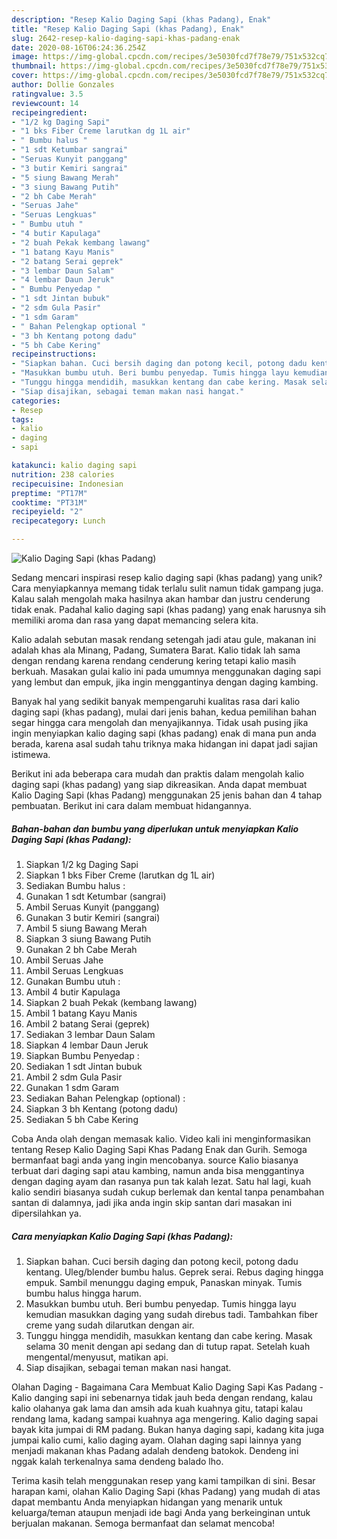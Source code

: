```yaml
---
description: "Resep Kalio Daging Sapi (khas Padang), Enak"
title: "Resep Kalio Daging Sapi (khas Padang), Enak"
slug: 2642-resep-kalio-daging-sapi-khas-padang-enak
date: 2020-08-16T06:24:36.254Z
image: https://img-global.cpcdn.com/recipes/3e5030fcd7f78e79/751x532cq70/kalio-daging-sapi-khas-padang-foto-resep-utama.jpg
thumbnail: https://img-global.cpcdn.com/recipes/3e5030fcd7f78e79/751x532cq70/kalio-daging-sapi-khas-padang-foto-resep-utama.jpg
cover: https://img-global.cpcdn.com/recipes/3e5030fcd7f78e79/751x532cq70/kalio-daging-sapi-khas-padang-foto-resep-utama.jpg
author: Dollie Gonzales
ratingvalue: 3.5
reviewcount: 14
recipeingredient:
- "1/2 kg Daging Sapi"
- "1 bks Fiber Creme larutkan dg 1L air"
- " Bumbu halus "
- "1 sdt Ketumbar sangrai"
- "Seruas Kunyit panggang"
- "3 butir Kemiri sangrai"
- "5 siung Bawang Merah"
- "3 siung Bawang Putih"
- "2 bh Cabe Merah"
- "Seruas Jahe"
- "Seruas Lengkuas"
- " Bumbu utuh "
- "4 butir Kapulaga"
- "2 buah Pekak kembang lawang"
- "1 batang Kayu Manis"
- "2 batang Serai geprek"
- "3 lembar Daun Salam"
- "4 lembar Daun Jeruk"
- " Bumbu Penyedap "
- "1 sdt Jintan bubuk"
- "2 sdm Gula Pasir"
- "1 sdm Garam"
- " Bahan Pelengkap optional "
- "3 bh Kentang potong dadu"
- "5 bh Cabe Kering"
recipeinstructions:
- "Siapkan bahan. Cuci bersih daging dan potong kecil, potong dadu kentang. Uleg/blender bumbu halus. Geprek serai. Rebus daging hingga empuk. Sambil menunggu daging empuk, Panaskan minyak. Tumis bumbu halus hingga harum."
- "Masukkan bumbu utuh. Beri bumbu penyedap. Tumis hingga layu kemudian masukkan daging yang sudah direbus tadi. Tambahkan fiber creme yang sudah dilarutkan dengan air."
- "Tunggu hingga mendidih, masukkan kentang dan cabe kering. Masak selama 30 menit dengan api sedang dan di tutup rapat. Setelah kuah mengental/menyusut, matikan api."
- "Siap disajikan, sebagai teman makan nasi hangat."
categories:
- Resep
tags:
- kalio
- daging
- sapi

katakunci: kalio daging sapi 
nutrition: 238 calories
recipecuisine: Indonesian
preptime: "PT17M"
cooktime: "PT31M"
recipeyield: "2"
recipecategory: Lunch

---
```



![Kalio Daging Sapi (khas Padang)](https://img-global.cpcdn.com/recipes/3e5030fcd7f78e79/751x532cq70/kalio-daging-sapi-khas-padang-foto-resep-utama.jpg)

Sedang mencari inspirasi resep kalio daging sapi (khas padang) yang unik? Cara menyiapkannya memang tidak terlalu sulit namun tidak gampang juga. Kalau salah mengolah maka hasilnya akan hambar dan justru cenderung tidak enak. Padahal kalio daging sapi (khas padang) yang enak harusnya sih memiliki aroma dan rasa yang dapat memancing selera kita.

Kalio adalah sebutan masak rendang setengah jadi atau gule, makanan ini adalah khas ala Minang, Padang, Sumatera Barat. Kalio tidak lah sama dengan rendang karena rendang cenderung kering tetapi kalio masih berkuah. Masakan gulai kalio ini pada umumnya menggunakan daging sapi yang lembut dan empuk, jika ingin menggantinya dengan daging kambing.

Banyak hal yang sedikit banyak mempengaruhi kualitas rasa dari kalio daging sapi (khas padang), mulai dari jenis bahan, kedua pemilihan bahan segar hingga cara mengolah dan menyajikannya. Tidak usah pusing jika ingin menyiapkan kalio daging sapi (khas padang) enak di mana pun anda berada, karena asal sudah tahu triknya maka hidangan ini dapat jadi sajian istimewa.


Berikut ini ada beberapa cara mudah dan praktis dalam mengolah kalio daging sapi (khas padang) yang siap dikreasikan. Anda dapat membuat Kalio Daging Sapi (khas Padang) menggunakan 25 jenis bahan dan 4 tahap pembuatan. Berikut ini cara dalam membuat hidangannya.

<!--inarticleads1-->

##### Bahan-bahan dan bumbu yang diperlukan untuk menyiapkan Kalio Daging Sapi (khas Padang):

1. Siapkan 1/2 kg Daging Sapi
1. Siapkan 1 bks Fiber Creme (larutkan dg 1L air)
1. Sediakan  Bumbu halus :
1. Gunakan 1 sdt Ketumbar (sangrai)
1. Ambil Seruas Kunyit (panggang)
1. Gunakan 3 butir Kemiri (sangrai)
1. Ambil 5 siung Bawang Merah
1. Siapkan 3 siung Bawang Putih
1. Gunakan 2 bh Cabe Merah
1. Ambil Seruas Jahe
1. Ambil Seruas Lengkuas
1. Gunakan  Bumbu utuh :
1. Ambil 4 butir Kapulaga
1. Siapkan 2 buah Pekak (kembang lawang)
1. Ambil 1 batang Kayu Manis
1. Ambil 2 batang Serai (geprek)
1. Sediakan 3 lembar Daun Salam
1. Siapkan 4 lembar Daun Jeruk
1. Siapkan  Bumbu Penyedap :
1. Sediakan 1 sdt Jintan bubuk
1. Ambil 2 sdm Gula Pasir
1. Gunakan 1 sdm Garam
1. Sediakan  Bahan Pelengkap (optional) :
1. Siapkan 3 bh Kentang (potong dadu)
1. Sediakan 5 bh Cabe Kering


Coba Anda olah dengan memasak kalio. Video kali ini menginformasikan tentang Resep Kalio Daging Sapi Khas Padang Enak dan Gurih. Semoga bermanfaat bagi anda yang ingin mencobanya. source Kalio biasanya terbuat dari daging sapi atau kambing, namun anda bisa menggantinya dengan daging ayam dan rasanya pun tak kalah lezat. Satu hal lagi, kuah kalio sendiri biasanya sudah cukup berlemak dan kental tanpa penambahan santan di dalamnya, jadi jika anda ingin skip santan dari masakan ini dipersilahkan ya. 

<!--inarticleads2-->

##### Cara menyiapkan Kalio Daging Sapi (khas Padang):

1. Siapkan bahan. Cuci bersih daging dan potong kecil, potong dadu kentang. Uleg/blender bumbu halus. Geprek serai. Rebus daging hingga empuk. Sambil menunggu daging empuk, Panaskan minyak. Tumis bumbu halus hingga harum.
1. Masukkan bumbu utuh. Beri bumbu penyedap. Tumis hingga layu kemudian masukkan daging yang sudah direbus tadi. Tambahkan fiber creme yang sudah dilarutkan dengan air.
1. Tunggu hingga mendidih, masukkan kentang dan cabe kering. Masak selama 30 menit dengan api sedang dan di tutup rapat. Setelah kuah mengental/menyusut, matikan api.
1. Siap disajikan, sebagai teman makan nasi hangat.


Olahan Daging - Bagaimana Cara Membuat Kalio Daging Sapi Kas Padang - Kalio danging sapi ini sebenarnya tidak jauh beda dengan rendang, kalau kalio olahanya gak lama dan amsih ada kuah kuahnya gitu, tatapi kalau rendang lama, kadang sampai kuahnya aga mengering. Kalio daging sapai bayak kita jumpai di RM padang. Bukan hanya daging sapi, kadang kita juga jumpai kalio cumi, kalio daging ayam. Olahan daging sapi lainnya yang menjadi makanan khas Padang adalah dendeng batokok. Dendeng ini nggak kalah terkenalnya sama dendeng balado lho. 

Terima kasih telah menggunakan resep yang kami tampilkan di sini. Besar harapan kami, olahan Kalio Daging Sapi (khas Padang) yang mudah di atas dapat membantu Anda menyiapkan hidangan yang menarik untuk keluarga/teman ataupun menjadi ide bagi Anda yang berkeinginan untuk berjualan makanan. Semoga bermanfaat dan selamat mencoba!
